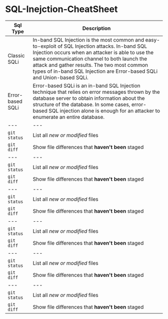 # SQL-Inejction-CheatSheet

| Sql Type  | Description |
| --- | --- |
| Classic SQLi | In-band SQL Injection is the most common and easy-to-exploit of SQL Injection attacks. In-band SQL Injection occurs when an attacker is able to use the same communication channel to both launch the attack and gather results. The two most common types of in-band SQL Injection are Error-based SQLi and Union-based SQLi. |
| Error-based SQLi | Error-based SQLi is an in-band SQL Injection technique that relies on error messages thrown by the database server to obtain information about the structure of the database. In some cases, error-based SQL injection alone is enough for an attacker to enumerate an entire database. |
| --- | --- |
| `git status` | List all *new or modified* files |
| `git diff` | Show file differences that **haven't been** staged |
| --- | --- |
| `git status` | List all *new or modified* files |
| `git diff` | Show file differences that **haven't been** staged |
| --- | --- |
| `git status` | List all *new or modified* files |
| `git diff` | Show file differences that **haven't been** staged |
| --- | --- |
| `git status` | List all *new or modified* files |
| `git diff` | Show file differences that **haven't been** staged |
| --- | --- |
| `git status` | List all *new or modified* files |
| `git diff` | Show file differences that **haven't been** staged |
| --- | --- |
| `git status` | List all *new or modified* files |
| `git diff` | Show file differences that **haven't been** staged |

